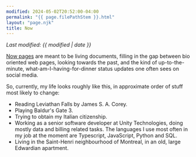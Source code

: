 ```yaml
---
modified: 2024-05-02T20:52:00-04:00
permalink: "{{ page.filePathStem }}.html"
layout: "page.njk"
title: Now
---
```


*Last modified: {{ modified | date }}*

[Now pages][1] are meant to be living documents, filling in the gap between
bio oriented web pages, looking towards the past, and the kind of
up-to-the-minute, what-am-I-having-for-dinner status updates one often sees
on social media.

So, currently, my life looks roughly like this, in approximate order of stuff most likely to change:

* Reading Leviathan Falls by James S. A. Corey.
* Playing Baldur's Gate 3.
* Trying to obtain my Italian citizenship.
* Working as a senior software developer at Unity Technologies, doing mostly data
and billing related tasks.  The languages I use most often in my job at
the moment are Typescript, JavaScript, Python and SQL.
* Living in the Saint-Henri neighbourhood of Montreal, in an old, large
Edwardian apartment.

[1]: https://indieweb.org/Now
